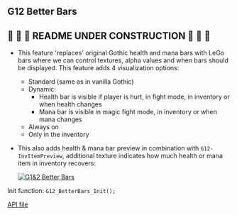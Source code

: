 ## G12 Better Bars

## :construction: :construction_worker: :construction: README UNDER CONSTRUCTION :construction: :construction_worker: :construction:

 - This feature 'replaces' original Gothic health and mana bars with LeGo bars where we can control textures, alpha values and when bars should be displayed.
This feature adds 4 visualization options:
   - Standard (same as in vanilla Gothic)
   - Dynamic:
      * Health bar is visible if player is hurt, in fight mode, in inventory or when health changes
      * Mana bar is visible in magic fight mode, in inventory or when mana changes
   - Always on
   - Only in the inventory

 - This also adds health & mana bar preview in combination with `G12-InvItemPreview`, additional texture indicates how much health or mana item in inventory recovers:

    [![G1&2 Better Bars](https://img.youtube.com/vi/4hbQxHU-Utw/0.jpg)](https://www.youtube.com/watch?v=4hbQxHU-Utw)

Init function: `G12_BetterBars_Init();`

[API file](../Standalone-Packages/G12-BetterBars/betterBars_API.d)

